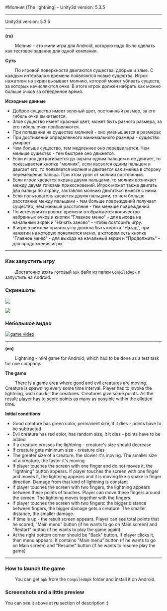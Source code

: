 #Молния (The lightning) - Unity3d version: 5.3.5

---
 
 Unity3d version: 5.3.5
 
---

**(ru)**

&nbsp; &nbsp; &nbsp; &nbsp; Молния - это мини игра для Android, которую надо было сделать как тестовое задание для одной компании.

**Суть**

&nbsp; &nbsp; &nbsp; &nbsp; По игровой поверхности двигаются существа: добрые и злые.  С каждым интервалом времени появляются новые существа. Игрок нажатием на экран вызывает молнию, которой может убивать существ, за которых начисляются очки. В итоге игрок должен набрать как можно больше очков за отведенное время.

**Исходные данные**
  - Доброе существо имеет зеленый цвет, постоянный размер, за его гибель очки вычитаются.
  - Злое существо имеет красный цвет, может быть разного размера,  за его гибель очки прибавляются.
  - При попадании на существо молнией - оно уменьшается в размерах
  - При достижении определенного минимального размера - существо умирает
  - Чем больше существо, тем медленнее оно передвигается. Чем меньше существо - тем быстрее оно движется.
  - Если игрок дотрагивается до экрана одним пальцем и не двигает, то показывается кнопка "молния", если касается одним пальцем и двигает его, то появляется молния и двигается как змейка в сторону перемещения пальца. При этом урон от молнии постоянный.
  - Если игрок касается экрана двумя пальцами, то молния возникает между двумя точками прикосновений. Игрок может также двигать два пальца по экрану, заставляя молнию двигаться вместе с ними.
  - Если пользователь касается двумя пальцами, то чем больше расстояние между пальцами - тем больше повреждений получает существо, чем меньше расстояние - тем меньше повреждений.
  - По истечении игрового времени отображается количество набранных очков и кнопки "Главное меню" - для выхода на начальный экран и "Начать заново" - чтобы повторить игру.
  - В игре в нижнем правом углу должна быть кнопка "Назад", при нажатии на которую появляется меню, в котором есть кнопка "Главное меню" - для выхода на начальный экран и "Продолжить" - для продолжения игры.
    
---

### Как запустить игру

&nbsp; &nbsp; &nbsp; &nbsp; Достаточно взять готовый `apk` файл из папки `CompiledApk` и запустить на Android.


### Скриншоты

![](http://gamedev.iprogrammer.pro/5_testTaskIceCat/screenshots/screenshot_1.jpg)

![](http://gamedev.iprogrammer.pro/5_testTaskIceCat/screenshots/screenshot_2.jpg)

### Небольшое видео

[![game video](http://gamedev.iprogrammer.pro/5_testTaskIceCat/screenshots/screenshot_3.jpg)](https://youtu.be/iXfbHYbQQrA "game video - click to watch")

---


**(en)**

&nbsp; &nbsp; &nbsp; &nbsp; Lightning - mini game for Android, which had to be done as a test task for one company.

**The game**

&nbsp; &nbsp; &nbsp; &nbsp; There is a game area where good and evil creatures are moving. Creature is spawning every some time interval. Player has to Invoke the lightning, wich can kill the creatures. Creatures give some points. As the result: player has to score points as many as possible within the allotted time.

**Initial conditions**


  - Good creature has green color, permanent size, if it dies - points have to be subtracted
  - Evil creature has red color, has random size, it it dies - points have to be added
  - If a creature crosses the lightning - creature's size should decrease
  - If creature gets minimum size - creature dies
  - The greater size of a creature, the slower it's moving. The smaller size of a creature, the faster it's moving
  - If player touches the screen with one finger and do not moves it, the "lightning" button appears. If player touches the screen with one finger and moves it, the lightning appears and it is moving like a snake in finger direction. Damage from that kind of lightning is constant
  - If player touches the screen with two fingers, the lightning appears between these points of touches. Player can move these fingers around the screen. The lightning moves together with the fingers.
  - If player touches the screen with two fingers: the bigger distance between fingers, the bigger damage gets a creature. The smaller distance, the smaller damage. 
  - If time is up - the result screen appears. Player can see total points that he scored, "Main menu" button (if he wants to go on Main screen) and "Restart" button (if he wants to play the game again).
  - At the right bottom corner should be "Back" button. If player clicks it, then menu appears. It contains "Main menu" button (if he wants to go on Main screen) and "Resume" button (if he wants to resume play the game)
  
---
  
### How to launch the game

&nbsp; &nbsp; &nbsp; &nbsp; You can get `apk` from the `CompiledApk` folder and install it on Android.

### Screenshots and a little preview

You can see it above at **ru** section of description :)
